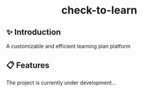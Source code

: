 # <h1 style="text-align:center">check-to-learn</h1>
## ✨ Introduction
A customizable and efficient learning plan platform 
## 📋 Features
The project is currently under development...

